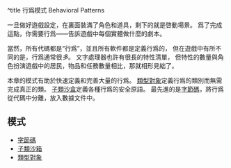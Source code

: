 ^title 行爲模式 Behavioral Patterns

一旦做好遊戲設定，在裏面裝滿了角色和道具，剩下的就是啓動場景。
爲了完成這點，你需要行爲——告訴遊戲中每個實體做什麼的劇本。

當然，所有代碼都是“行爲”，並且所有軟件都是定義行爲的，
但在遊戲中有所不同的是，行爲通常很*多*。
文字處理器也許有很長的特性清單，
但特性的數量與角色扮演遊戲中的居民，物品和任務數量相比，那就相形見絀了。

本章的模式有助於快速定義和完善大量的行爲。
[類型對象](type-object.html)定義行爲的類別而無需完成真正的類。
[子類沙盒](subclass-sandbox.html)定義各種行爲的安全原語。
最先進的是[字節碼](bytecode.html)，將行爲從代碼中分離，放入數據文件中。

## 模式

* [字節碼](bytecode.html)
* [子類沙箱](subclass-sandbox.html)
* [類型對象](type-object.html)
